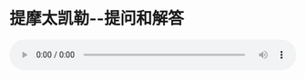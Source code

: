 # 提摩太凯勒--提问和解答

<audio style="width: 100%;" preload="false" controls controlslist="nodownload"><source src="//file.simai.life/audio/mp3/old/12302.mp3" type="audio/mpeg">Your browser does not support the audio element.</audio>


